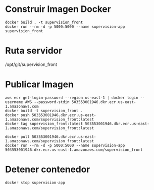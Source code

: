 # Construir Imagen Docker

```
docker build . -t supervision_front
docker run --rm -d -p 5000:5000 --name supervision-app supervision_front
```
# Ruta servidor
/opt/git/supervision_front
# Publicar Imagen
```
aws ecr get-login-password --region us-east-1 | docker login --username AWS --password-stdin 503553001946.dkr.ecr.us-east-1.amazonaws.com
docker build -t supervision_front .
docker push 503553001946.dkr.ecr.us-east-1.amazonaws.com/supervision_front:latest
docker tag supervision_front:latest 503553001946.dkr.ecr.us-east-1.amazonaws.com/supervision_front:latest

docker pull 503553001946.dkr.ecr.us-east-1.amazonaws.com/supervision_front:latest
docker run --rm -d -p 5000:5000 --name supervision-app 503553001946.dkr.ecr.us-east-1.amazonaws.com/supervision_front
```

# Detener contenedor
```
docker stop supervision-app
```